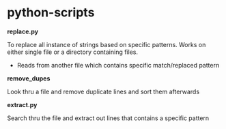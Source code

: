 # python-scripts


**replace.py**

To replace all instance of strings based on specific patterns. Works on either single file or a directory containing files.
- Reads from another file which contains specific match/replaced pattern

**remove_dupes**

Look thru a file and remove duplicate lines and sort them afterwards

**extract.py**

Search thru the file and extract out lines that contains a specific pattern
